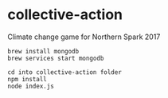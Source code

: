 # collective-action
Climate change game for Northern Spark 2017

```
brew install mongodb
brew services start mongodb

cd into collective-action folder
npm install
node index.js
```